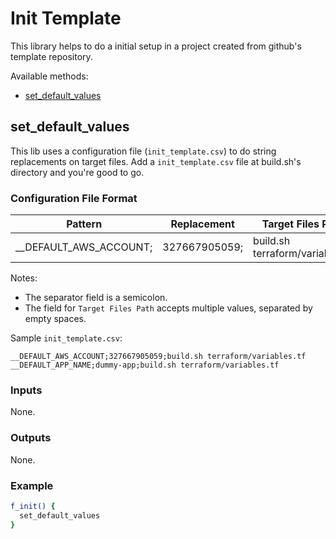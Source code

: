 # Init Template

This library helps to do a initial setup in a project created from github's template repository.

Available methods:
- [set_default_values](#set_default_values)

<a name="set_default_values"></a>

## set_default_values

This lib uses a configuration file (`init_template.csv`) to do string replacements on target files.
Add a `init_template.csv` file at build.sh's directory and you're good to go.

### Configuration File Format

|Pattern|Replacement|Target Files Path|
|-------|-----------|----------|
|__DEFAULT_AWS_ACCOUNT;|327667905059;|build.sh terraform/variables.tf|

Notes:
- The separator field is a semicolon.
- The field for `Target Files Path` accepts multiple values, separated by empty spaces.

Sample `init_template.csv`:

```
__DEFAULT_AWS_ACCOUNT;327667905059;build.sh terraform/variables.tf
__DEFAULT_APP_NAME;dummy-app;build.sh terraform/variables.tf
```

### Inputs

None.
### Outputs

None.

### Example

```bash
f_init() {
  set_default_values
}
```
